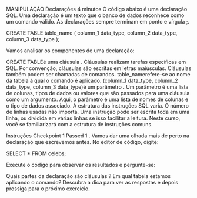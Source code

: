MANIPULAÇÃO
Declarações
4 minutos
O código abaixo é uma declaração SQL. Uma declaração é um texto que o banco de dados reconhece como um comando válido. As declarações sempre terminam em ponto e vírgula ;.

CREATE TABLE table_name (
   column_1 data_type, 
   column_2 data_type, 
   column_3 data_type
);

Vamos analisar os componentes de uma declaração:

CREATE TABLEé uma cláusula . Cláusulas realizam tarefas específicas em SQL. Por convenção, cláusulas são escritas em letras maiúsculas. Cláusulas também podem ser chamadas de comandos.
table_namerefere-se ao nome da tabela à qual o comando é aplicado.
(column_1 data_type, column_2 data_type, column_3 data_type)é um parâmetro . Um parâmetro é uma lista de colunas, tipos de dados ou valores que são passados ​​para uma cláusula como um argumento. Aqui, o parâmetro é uma lista de nomes de colunas e o tipo de dados associado.
A estrutura das instruções SQL varia. O número de linhas usadas não importa. Uma instrução pode ser escrita toda em uma linha, ou dividida em várias linhas se isso facilitar a leitura. Neste curso, você se familiarizará com a estrutura de instruções comuns.

Instruções
Checkpoint 1 Passed
1 .
Vamos dar uma olhada mais de perto na declaração que escrevemos antes. No editor de código, digite:

SELECT * FROM celebs;

Execute o código para observar os resultados e pergunte-se:

Quais partes da declaração são cláusulas ?
Em qual tabela estamos aplicando o comando?
Descubra a dica para ver as respostas e depois prossiga para o próximo exercício.